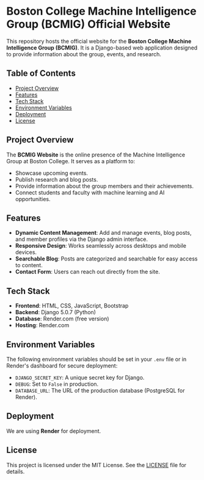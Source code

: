 # Boston College Machine Intelligence Group (BCMIG) Official Website

This repository hosts the official website for the **Boston College Machine Intelligence Group (BCMIG)**. It is a Django-based web application designed to provide information about the group, events, and research.

## Table of Contents
- [Project Overview](#project-overview)
- [Features](#features)
- [Tech Stack](#tech-stack)
- [Environment Variables](#environment-variables)
- [Deployment](#deployment)
- [License](#license)

## Project Overview
The **BCMIG Website** is the online presence of the Machine Intelligence Group at Boston College. It serves as a platform to:
- Showcase upcoming events.
- Publish research and blog posts.
- Provide information about the group members and their achievements.
- Connect students and faculty with machine learning and AI opportunities.

## Features
- **Dynamic Content Management**: Add and manage events, blog posts, and member profiles via the Django admin interface.
- **Responsive Design**: Works seamlessly across desktops and mobile devices.
- **Searchable Blog**: Posts are categorized and searchable for easy access to content.
- **Contact Form**: Users can reach out directly from the site.

## Tech Stack
- **Frontend**: HTML, CSS, JavaScript, Bootstrap
- **Backend**: Django 5.0.7 (Python)
- **Database**: Render.com (free version)
- **Hosting**: Render.com


## Environment Variables

The following environment variables should be set in your `.env` file or in Render's dashboard for secure deployment:

- `DJANGO_SECRET_KEY`: A unique secret key for Django.
- `DEBUG`: Set to `False` in production.
- `DATABASE_URL`: The URL of the production database (PostgreSQL for Render).

## Deployment

We are using **Render** for deployment.

## License

This project is licensed under the MIT License. See the [LICENSE](LICENSE) file for details.
